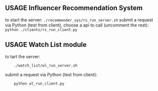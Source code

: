 ## USAGE Influencer Recommendation System
to start the server:
    ```
        ./recommender_sys/rs_run_server.sh
    ```
submit a request via Python (test from client), choose a api to call (uncomment the rest):
    ```
        python ./clients/rs_run_client.py
    ```

## USAGE Watch List module
to tart the server:
```
 	./watch_list/wl_run_server.sh
```
submit a request via Python (test from client):
```
	python wl_run_client.py
```